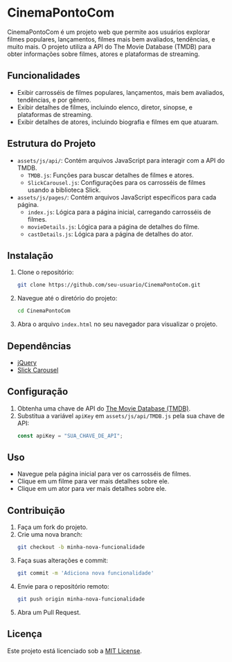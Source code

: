 # CinemaPontoCom

CinemaPontoCom é um projeto web que permite aos usuários explorar filmes populares, lançamentos, filmes mais bem avaliados, tendências, e muito mais. O projeto utiliza a API do The Movie Database (TMDB) para obter informações sobre filmes, atores e plataformas de streaming.

## Funcionalidades

- Exibir carrosséis de filmes populares, lançamentos, mais bem avaliados, tendências, e por gênero.
- Exibir detalhes de filmes, incluindo elenco, diretor, sinopse, e plataformas de streaming.
- Exibir detalhes de atores, incluindo biografia e filmes em que atuaram.

## Estrutura do Projeto

- `assets/js/api/`: Contém arquivos JavaScript para interagir com a API do TMDB.
  - `TMDB.js`: Funções para buscar detalhes de filmes e atores.
  - `SlickCarousel.js`: Configurações para os carrosséis de filmes usando a biblioteca Slick.
- `assets/js/pages/`: Contém arquivos JavaScript específicos para cada página.
  - `index.js`: Lógica para a página inicial, carregando carrosséis de filmes.
  - `movieDetails.js`: Lógica para a página de detalhes do filme.
  - `castDetails.js`: Lógica para a página de detalhes do ator.

## Instalação

1. Clone o repositório:
   ```sh
   git clone https://github.com/seu-usuario/CinemaPontoCom.git
   ```
2. Navegue até o diretório do projeto:
   ```sh
   cd CinemaPontoCom
   ```
3. Abra o arquivo `index.html` no seu navegador para visualizar o projeto.

## Dependências

- [jQuery](https://jquery.com/)
- [Slick Carousel](https://kenwheeler.github.io/slick/)

## Configuração

1. Obtenha uma chave de API do [The Movie Database (TMDB)](https://www.themoviedb.org/documentation/api).
2. Substitua a variável `apiKey` em `assets/js/api/TMDB.js` pela sua chave de API:
   ```javascript
   const apiKey = "SUA_CHAVE_DE_API";
   ```

## Uso

- Navegue pela página inicial para ver os carrosséis de filmes.
- Clique em um filme para ver mais detalhes sobre ele.
- Clique em um ator para ver mais detalhes sobre ele.

## Contribuição

1. Faça um fork do projeto.
2. Crie uma nova branch:
   ```sh
   git checkout -b minha-nova-funcionalidade
   ```
3. Faça suas alterações e commit:
   ```sh
   git commit -m 'Adiciona nova funcionalidade'
   ```
4. Envie para o repositório remoto:
   ```sh
   git push origin minha-nova-funcionalidade
   ```
5. Abra um Pull Request.

## Licença

Este projeto está licenciado sob a [MIT License](LICENSE).
